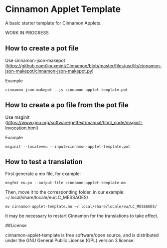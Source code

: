# Cinnamon Applet Template
A basic starter template for Cinnamon Applets.

WORK IN PROGRESS

## How to create a pot file

Use cinnamon-json-makepot (https://github.com/linuxmint/Cinnamon/blob/master/files/usr/lib/cinnamon-json-makepot/cinnamon-json-makepot.py)

Example

    cinnamon-json-makepot --js cinnamon-applet-template.pot

## How to create a po file from the pot file

Use msginit (https://www.gnu.org/software/gettext/manual/html_node/msginit-Invocation.html)

Example

    msginit --locale=eu --input=cinnamon-applet-template.pot

## How to test a translation

First generate a mo file, for example:

    msgfmt eu.po --output-file cinnamon-applet-template.mo

Then, move it to the corresponding folder, in our example: ~/.local/share/locale/eu/LC_MESSAGES/

    mv cinnamon-applet-template.mo ~/.local/share/locale/eu/LC_MESSAGES/

It may be necessary to restart Cinnamon for the translations to take effect.

##License

cinnamon-applet-template is free software/open source, and is distributed under the GNU General Public License (GPL) version 3 license.
